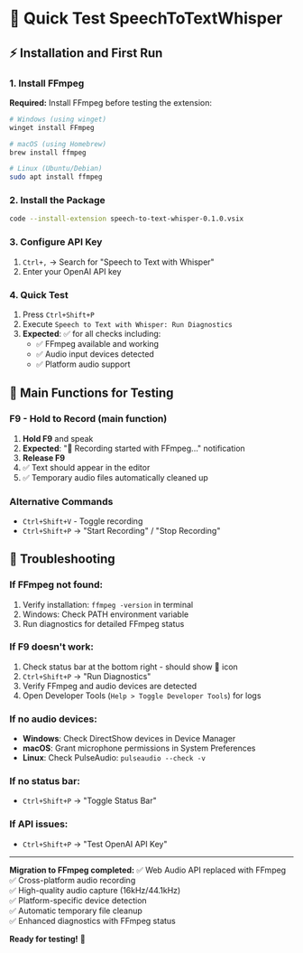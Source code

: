 # 🚀 Quick Test SpeechToTextWhisper

## ⚡ Installation and First Run

### 1. Install FFmpeg
**Required:** Install FFmpeg before testing the extension:

```bash
# Windows (using winget)
winget install FFmpeg

# macOS (using Homebrew)
brew install ffmpeg

# Linux (Ubuntu/Debian)
sudo apt install ffmpeg
```

### 2. Install the Package
```bash
code --install-extension speech-to-text-whisper-0.1.0.vsix
```

### 3. Configure API Key
1. `Ctrl+,` → Search for "Speech to Text with Whisper"
2. Enter your OpenAI API key

### 4. Quick Test
1. Press `Ctrl+Shift+P`
2. Execute `Speech to Text with Whisper: Run Diagnostics`
3. **Expected**: ✅ for all checks including:
   - ✅ FFmpeg available and working
   - ✅ Audio input devices detected
   - ✅ Platform audio support

## 🎤 Main Functions for Testing

### F9 - Hold to Record (main function)
1. **Hold F9** and speak
2. **Expected**: "🎤 Recording started with FFmpeg..." notification
3. **Release F9** 
4. ✅ Text should appear in the editor
5. ✅ Temporary audio files automatically cleaned up

### Alternative Commands
- `Ctrl+Shift+V` - Toggle recording
- `Ctrl+Shift+P` → "Start Recording" / "Stop Recording"

## 🔧 Troubleshooting

### If FFmpeg not found:
1. Verify installation: `ffmpeg -version` in terminal
2. Windows: Check PATH environment variable
3. Run diagnostics for detailed FFmpeg status

### If F9 doesn't work:
1. Check status bar at the bottom right - should show 🎤 icon
2. `Ctrl+Shift+P` → "Run Diagnostics"
3. Verify FFmpeg and audio devices are detected
4. Open Developer Tools (`Help > Toggle Developer Tools`) for logs

### If no audio devices:
- **Windows**: Check DirectShow devices in Device Manager
- **macOS**: Grant microphone permissions in System Preferences
- **Linux**: Check PulseAudio: `pulseaudio --check -v`

### If no status bar:
- `Ctrl+Shift+P` → "Toggle Status Bar"

### If API issues:
- `Ctrl+Shift+P` → "Test OpenAI API Key"

---

**Migration to FFmpeg completed:**
✅ Web Audio API replaced with FFmpeg  
✅ Cross-platform audio recording  
✅ High-quality audio capture (16kHz/44.1kHz)  
✅ Platform-specific device detection  
✅ Automatic temporary file cleanup  
✅ Enhanced diagnostics with FFmpeg status  

**Ready for testing!** 🎉 
